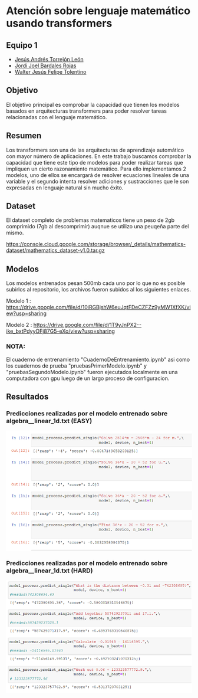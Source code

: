 # Atención sobre lenguaje matemático usando transformers



## Equipo 1
   - [Jesús Andrés Torrejón León](https://github.com/JesusATL)
   - [Jordi Joel Bardales Rojas](https://github.com/jbardalesr)
   - [Walter Jesús Felipe Tolentino](https://github.com/felipeturing)


## Objetivo
El objetivo principal es comprobar la capacidad que tienen los modelos basados en arquitecturas transformers para poder resolver tareas relacionadas con el lenguaje matemático.

## Resumen

Los transformers son una de las arquitecturas de aprendizaje automático con mayor número de aplicaciones. En este trabajo buscamos comprobar la capacidad que tiene este tipo de modelos para poder realizar tareas que impliquen un cierto razonamiento matemático. Para ello implementamos 2 modelos, uno de ellos se encargará de resolver ecuaciones lineales de una variable y el segundo intenta resolver adiciones y sustracciones que le son expresadas en lenguaje natural sin mucho éxito.

## Dataset
El dataset completo de problemas matematicos tiene un peso de 2gb comprimido (7gb al descomprimir) auqnue se utilizo una peuqeña parte del mismo.

https://console.cloud.google.com/storage/browser/_details/mathematics-dataset/mathematics_dataset-v1.0.tar.gz

## Modelos
Los modelos entrenados pesan 500mb cada uno por lo que no es posible subirlos al repositorio, los archivos fueron subidos al los siguientes enlaces.

Modelo 1 : https://drive.google.com/file/d/10iRGBjshW6euJqtFDeCZFZz9yMW1XfXK/view?usp=sharing

Modelo 2 : https://drive.google.com/file/d/1T9yJnPX2--ike_bxtPdyyOFj87G5-eXo/view?usp=sharing

### NOTA:
El cuaderno de entrenamiento "CuadernoDeEntrenamiento.ipynb" asi como los cuadernos de prueba "pruebasPrimerModelo.ipynb" y "pruebasSegundoModelo.ipynb" fueron ejecutados localmente en una computadora con gpu luego de un largo proceso de configuracion. 


## Resultados
### Predicciones realizadas por el modelo entrenado sobre algebra__linear_1d.txt (EASY)
<img src="imagenes/resultados_m1.png" align="center" />

### Predicciones realizadas por el modelo entrenado sobre algebra__linear_1d.txt (HARD)
<img src="imagenes/resultados_m2.png" align="center" />
